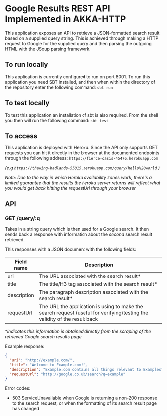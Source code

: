 # Google Results REST API Implemented in AKKA-HTTP
This application exposes an API to retrieve a JSON-formatted search result based on a supplied query string. This is achieved through making a HTTP request to Google for the supplied query and then parsing the outgoing HTML with the JSoup parsing framework.

## To run locally
This application is currently configured to run on port 8001. To run this application you need SBT installed, and then when within the directory of the repository enter the following command:
```sbt run```

## To test locally
To test this application an installation of sbt is also required. From the shell you then will run the following command:
```sbt test```

## To access
This application is deployed with Heroku. Since the API only supports GET requests you can hit it directly in the browser at the documented endpoints through
the following address:
```https://fierce-oasis-45476.herokuapp.com```

*(e.g ```https://thawing-badlands-55815.herokuapp.com/query/hello%20world``` )*

*Note: Due to the way in which Heroku availability zones work, there's a limited guarantee that the results
the heroku server returns will reflect what you would get back hitting the requestUrl through your browser*

## API

### GET /query/:q

Takes in a string query which is then used for a Google search. It then sends back a response with information about the *second* search result retrieved.

This responses with a JSON document with the following fields:


|Field name|Description|
|----------|-----------|
| uri      | The URL associated with the search result*|
| title    | The title/H3 tag associated with the search result*|
|description| The paragraph description associated with the search result*|
|requestUrl| The URL the application is using to make the search request (useful for verifying/testing the validity of the result back |

 **indicates this information is obtained directly from the scraping of the retrieved Google search results page*


Example response:

```json
{
  "uri": "http://example.com/",
  "title": "Welcome to Example.com!",
  "description": "Example.com contains all things relevant to Examples",
  "requestUrl": "http://google.co.uk/search?q=example"
}
```
Error codes:
- 503 ServiceUnavailable when Google is returning a non-200 response to the search request, or when the formatting of its search result page has changed

